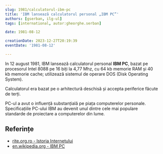 ```yaml
---
slug: 1981/calculatorul-ibm-pc
title: 'IBM lansează calculatorul personal „IBM PC”'
authors: [gserban, ilg-ul]
tags: [international, autor:gheorghe.serban]

date: 1981-08-12

creationDate: 2023-12-27T20:19:39
eventDate: '1981-08-12'

---
```


In 12 august 1981, IBM lansează calculatorul personal **IBM PC**, bazat pe
procesorul Intel 8088 pe 16 biți la 4,77 Mhz, cu 64 kb memorie RAM și
40 kb memorie cache; utilizează sistemul de operare
DOS (Disk Operating System).

<!-- truncate -->

Calculatorul era bazat pe o arhitectură deschisă și accepta periferice făcute de
terți.

PC-ul a avut o influență substanțială pe piața computerelor personale.
Specificațiile PC-ului IBM au devenit unul dintre cele mai populare
standarde de proiectare a computerelor din lume.

## Referințe

- [rite.org.ro - Istoria Internetului](https://rite.org.ro/istoria-internetului/)
- [en.wikipedia.org - IBM PC](https://en.wikipedia.org/wiki/IBM_Personal_Computer)
